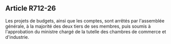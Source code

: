 Article R712-26
----
Les projets de budgets, ainsi que les comptes, sont arrêtés par l'assemblée
générale, à la majorité des deux tiers de ses membres, puis soumis à
l'approbation du ministre chargé de la tutelle des chambres de commerce et
d'industrie.
